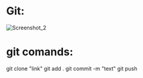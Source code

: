 # Git:
![Screenshot_2](https://github.com/Lomalseba/exam.29.06.23/assets/113580287/199cbf95-6b6b-4a67-9118-691927f8b9d2)
# git comands:
git clone "link"
git add .
git commit -m "text"
git push
